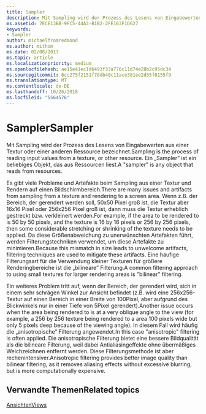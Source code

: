 ```yaml
---
title: Sampler
description: Mit Sampling wird der Prozess des Lesens von Eingabewerten aus einer Textur oder einer anderen Ressource bezeichnet. Ein \ 0034;Sampler \ 0034; ist ein beliebiges Objekt, das aus Ressourcen liest.
ms.assetid: 7ECE13BB-9FC5-44A3-B1B2-2FE163F1D627
keywords:
- Sampler
author: michaelfromredmond
ms.author: mithom
ms.date: 02/08/2017
ms.topic: article
ms.localizationpriority: medium
ms.openlocfilehash: ae15e41ec1d6493f33a776c11d74e28b2c95dc34
ms.sourcegitcommit: 6cc275f2151f78db40c11ace381ee2d35f0155f9
ms.translationtype: MT
ms.contentlocale: de-DE
ms.lasthandoff: 10/26/2018
ms.locfileid: "5564576"
---
```

# <a name="sampler"></a><span data-ttu-id="25ca9-105">Sampler</span><span class="sxs-lookup"><span data-stu-id="25ca9-105">Sampler</span></span>


<span data-ttu-id="25ca9-106">Mit Sampling wird der Prozess des Lesens von Eingabewerten aus einer Textur oder einer anderen Ressource bezeichnet.</span><span class="sxs-lookup"><span data-stu-id="25ca9-106">Sampling is the process of reading input values from a texture, or other resource.</span></span> <span data-ttu-id="25ca9-107">Ein „Sampler” ist ein beliebiges Objekt, das aus Ressourcen liest.</span><span class="sxs-lookup"><span data-stu-id="25ca9-107">A "sampler" is any object that reads from resources.</span></span>

<span data-ttu-id="25ca9-108">Es gibt viele Probleme und Artefakte beim Sampling aus einer Textur und Rendern auf einen Bildschirmbereich.</span><span class="sxs-lookup"><span data-stu-id="25ca9-108">There are many issues and artifacts from sampling from a texture and rendering to a screen area.</span></span> <span data-ttu-id="25ca9-109">Wenn z.B. der Bereich, der gerendert werden soll, 50x50 Pixel groß ist, die Textur aber 16x16 Pixel oder 256x256 Pixel groß ist, dann muss die Textur erheblich gestreckt bzw. verkleinert werden.</span><span class="sxs-lookup"><span data-stu-id="25ca9-109">For example, if the area to be rendered to is 50 by 50 pixels, and the texture is 16 by 16 pixels or 256 by 256 pixels, then some considerable stretching or shrinking of the texture needs to be applied.</span></span> <span data-ttu-id="25ca9-110">Da diese Größenabweichung zu unerwünschten Artefakten führt, werden Filterungstechniken verwendet, um diese Artefakte zu minimieren.</span><span class="sxs-lookup"><span data-stu-id="25ca9-110">Because this mismatch in size leads to unwelcome artifacts, filtering techniques are used to mitigate these artifacts.</span></span> <span data-ttu-id="25ca9-111">Eine häufige Filterungsart für die Verwendung kleiner Texturen für größere Renderingbereiche ist die „bilineare” Filterung.</span><span class="sxs-lookup"><span data-stu-id="25ca9-111">A common filtering approach to using small textures for larger rendering areas is "bilinear" filtering.</span></span>

<span data-ttu-id="25ca9-112">Ein weiteres Problem tritt auf, wenn der Bereich, der gerendert wird, sich in einem sehr schrägen Winkel zur Ansicht befindet (z.B. wird eine 256x256-Textur auf einen Bereich in einer Breite von 100Pixel, aber aufgrund des Blickwinkels nur in einer Tiefe von 5Pixel gerendert).</span><span class="sxs-lookup"><span data-stu-id="25ca9-112">Another issue occurs when the area being rendered to is at a very oblique angle to the view (for example, a 256 by 256 texture being rendered to a area 100 pixels wide but only 5 pixels deep because of the viewing angle).</span></span> <span data-ttu-id="25ca9-113">In diesem Fall wird häufig die „anisotropische” Filterung angewendet.</span><span class="sxs-lookup"><span data-stu-id="25ca9-113">In this case "anisotropic" filtering is often applied.</span></span> <span data-ttu-id="25ca9-114">Die anisotropische Filterung bietet eine bessere Bildqualität als die bilineare Filterung, weil dabei Antialiasingeffekte ohne übermäßiges Weichzeichnen entfernt werden. Diese Filterungsmethode ist aber rechenintensiver.</span><span class="sxs-lookup"><span data-stu-id="25ca9-114">Anisotropic filtering provides better image quality than bilinear filtering, as it removes aliasing effects without excessive blurring, but is more computationally expensive.</span></span>

## <a name="span-idrelated-topicsspanrelated-topics"></a><span data-ttu-id="25ca9-115"><span id="related-topics"></span>Verwandte Themen</span><span class="sxs-lookup"><span data-stu-id="25ca9-115"><span id="related-topics"></span>Related topics</span></span>


[<span data-ttu-id="25ca9-116">Ansichten</span><span class="sxs-lookup"><span data-stu-id="25ca9-116">Views</span></span>](views.md)

 

 




